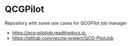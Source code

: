 # QCGPilot
Repository with some use cases for QCGPilot job manager 
- https://qcg-pilotjob.readthedocs.io, 
- https://github.com/vecma-project/QCG-PilotJob
